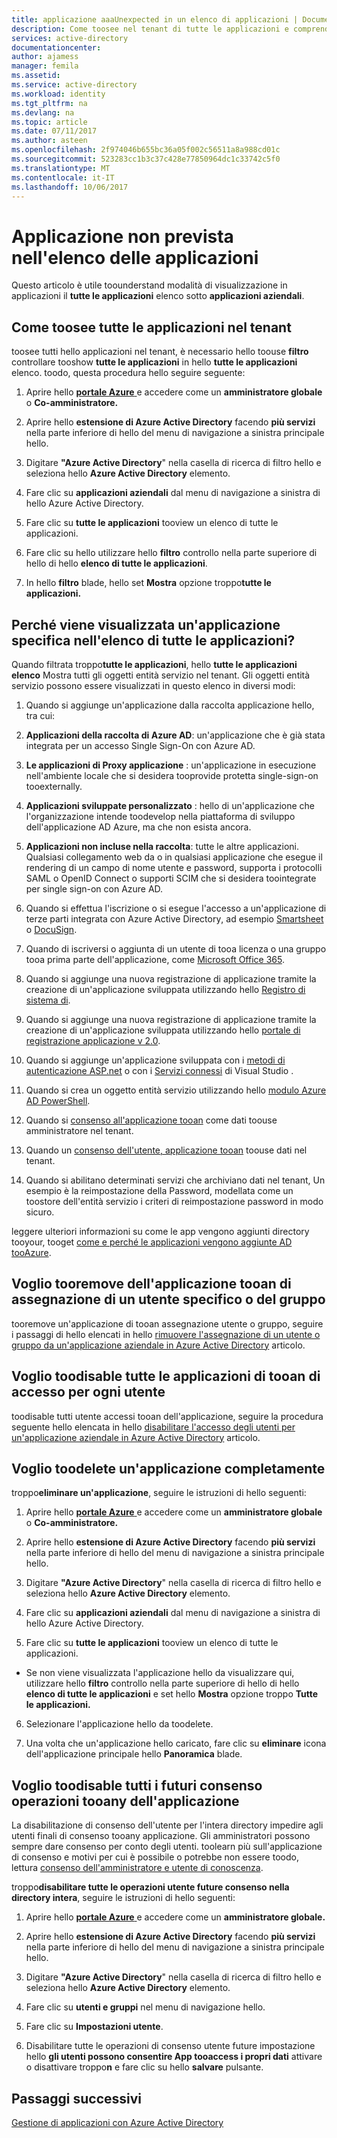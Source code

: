 ```yaml
---
title: applicazione aaaUnexpected in un elenco di applicazioni | Documenti Microsoft
description: Come toosee nel tenant di tutte le applicazioni e comprendere come le applicazioni vengono visualizzate nell'elenco di tutte le applicazioni in applicazioni aziendali
services: active-directory
documentationcenter: 
author: ajamess
manager: femila
ms.assetid: 
ms.service: active-directory
ms.workload: identity
ms.tgt_pltfrm: na
ms.devlang: na
ms.topic: article
ms.date: 07/11/2017
ms.author: asteen
ms.openlocfilehash: 2f974046b655bc36a05f002c56511a8a988cd01c
ms.sourcegitcommit: 523283cc1b3c37c428e77850964dc1c33742c5f0
ms.translationtype: MT
ms.contentlocale: it-IT
ms.lasthandoff: 10/06/2017
---
```

# <a name="unexpected-application-in-my-applications-list"></a>Applicazione non prevista nell'elenco delle applicazioni

Questo articolo è utile toounderstand modalità di visualizzazione in applicazioni il **tutte le applicazioni** elenco sotto **applicazioni aziendali**. 

## <a name="how-toosee-all-applications-in-your-tenant"></a>Come toosee tutte le applicazioni nel tenant

toosee tutti hello applicazioni nel tenant, è necessario hello toouse **filtro** controllare tooshow **tutte le applicazioni** in hello **tutte le applicazioni** elenco. toodo, questa procedura hello seguire seguente:

1.  Aprire hello [ **portale Azure** ](https://portal.azure.com/) e accedere come un **amministratore globale** o **Co-amministratore.**

2.  Aprire hello **estensione di Azure Active Directory** facendo **più servizi** nella parte inferiore di hello del menu di navigazione a sinistra principale hello.

3.  Digitare **"Azure Active Directory**" nella casella di ricerca di filtro hello e seleziona hello **Azure Active Directory** elemento.

4.  Fare clic su **applicazioni aziendali** dal menu di navigazione a sinistra di hello Azure Active Directory.

5.  Fare clic su **tutte le applicazioni** tooview un elenco di tutte le applicazioni.

6.  Fare clic su hello utilizzare hello **filtro** controllo nella parte superiore di hello di hello **elenco di tutte le applicazioni**.

7.  In hello **filtro** blade, hello set **Mostra** opzione troppo**tutte le applicazioni.**

## <a name="why-does-a-specific-application-appear-in-my-all-applications-list"></a>Perché viene visualizzata un'applicazione specifica nell'elenco di tutte le applicazioni?

Quando filtrata troppo**tutte le applicazioni**, hello **tutte le applicazioni** **elenco** Mostra tutti gli oggetti entità servizio nel tenant. Gli oggetti entità servizio possono essere visualizzati in questo elenco in diversi modi:

1.  Quando si aggiunge un'applicazione dalla raccolta applicazione hello, tra cui:

   1. **Applicazioni della raccolta di Azure AD**: un'applicazione che è già stata integrata per un accesso Single Sign-On con Azure AD.

   2. **Le applicazioni di Proxy applicazione** : un'applicazione in esecuzione nell'ambiente locale che si desidera tooprovide protetta single-sign-on tooexternally.

   3. **Applicazioni sviluppate personalizzato** : hello di un'applicazione che l'organizzazione intende toodevelop nella piattaforma di sviluppo dell'applicazione AD Azure, ma che non esista ancora.

   4. **Applicazioni non incluse nella raccolta**: tutte le altre applicazioni. Qualsiasi collegamento web da o in qualsiasi applicazione che esegue il rendering di un campo di nome utente e password, supporta i protocolli SAML o OpenID Connect o supporti SCIM che si desidera toointegrate per single sign-on con Azure AD.

2.  Quando si effettua l'iscrizione o si esegue l'accesso a un'applicazione di terze parti integrata con Azure Active Directory<sup></sup>, ad esempio [Smartsheet](https://app.smartsheet.com/b/home) o [DocuSign](https://www.docusign.net/member/MemberLogin.aspx).

3.  Quando di iscriversi o aggiunta di un utente di tooa licenza o una gruppo tooa prima parte dell'applicazione, come [Microsoft Office 365](http://products.office.com/).

4.  Quando si aggiunge una nuova registrazione di applicazione tramite la creazione di un'applicazione sviluppata utilizzando hello [Registro di sistema di](https://docs.microsoft.com/azure/active-directory/active-directory-app-registration).

5.  Quando si aggiunge una nuova registrazione di applicazione tramite la creazione di un'applicazione sviluppata utilizzando hello [portale di registrazione applicazione v 2.0](https://docs.microsoft.com/azure/active-directory/develop/active-directory-v2-app-registration#visit-the-microsoft-app-registration-portal).

6.  Quando si aggiunge un'applicazione sviluppata con i [metodi di autenticazione ASP.net](http://www.asp.net/visual-studio/overview/2013/creating-web-projects-in-visual-studio#orgauthoptions) o con i [Servizi connessi](http://blogs.msdn.com/b/visualstudio/archive/2014/11/19/connecting-to-cloud-services.aspx) di Visual Studio .

7.  Quando si crea un oggetto entità servizio utilizzando hello [modulo Azure AD PowerShell](/powershell/azure/install-adv2?view=azureadps-2.0).

8.  Quando si [consenso all'applicazione tooan](https://docs.microsoft.com/azure/active-directory/develop/active-directory-devhowto-multi-tenant-overview#understanding-user-and-admin-consent) come dati toouse amministratore nel tenant.

9.  Quando un [consenso dell'utente, applicazione tooan](https://docs.microsoft.com/azure/active-directory/develop/active-directory-devhowto-multi-tenant-overview#understanding-user-and-admin-consent) toouse dati nel tenant.

10. Quando si abilitano determinati servizi che archiviano dati nel tenant, Un esempio è la reimpostazione della Password, modellata come un toostore dell'entità servizio i criteri di reimpostazione password in modo sicuro.

leggere ulteriori informazioni su come le app vengono aggiunti directory tooyour, tooget [come e perché le applicazioni vengono aggiunte AD tooAzure](https://docs.microsoft.com/azure/active-directory/develop/active-directory-how-applications-are-added).

## <a name="i-want-tooremove-a-specific-users-or-groups-assignment-tooan-application"></a>Voglio tooremove dell'applicazione tooan di assegnazione di un utente specifico o del gruppo

tooremove un'applicazione di tooan assegnazione utente o gruppo, seguire i passaggi di hello elencati in hello [rimuovere l'assegnazione di un utente o gruppo da un'applicazione aziendale in Azure Active Directory](https://docs.microsoft.com/azure/active-directory/active-directory-coreapps-remove-assignment-azure-portal) articolo.

## <a name="i-want-toodisable-all-access-tooan-application-for-every-user"></a>Voglio toodisable tutte le applicazioni di tooan di accesso per ogni utente

toodisable tutti utente accessi tooan dell'applicazione, seguire la procedura seguente hello elencata in hello [disabilitare l'accesso degli utenti per un'applicazione aziendale in Azure Active Directory](https://docs.microsoft.com/azure/active-directory/active-directory-coreapps-disable-app-azure-portal) articolo.

## <a name="i-want-toodelete-an-application-entirely"></a>Voglio toodelete un'applicazione completamente

troppo**eliminare un'applicazione**, seguire le istruzioni di hello seguenti:

1.  Aprire hello [ **portale Azure** ](https://portal.azure.com/) e accedere come un **amministratore globale** o **Co-amministratore.**

2.  Aprire hello **estensione di Azure Active Directory** facendo **più servizi** nella parte inferiore di hello del menu di navigazione a sinistra principale hello.

3.  Digitare **"Azure Active Directory**" nella casella di ricerca di filtro hello e seleziona hello **Azure Active Directory** elemento.

4.  Fare clic su **applicazioni aziendali** dal menu di navigazione a sinistra di hello Azure Active Directory.

5.  Fare clic su **tutte le applicazioni** tooview un elenco di tutte le applicazioni.

  * Se non viene visualizzata l'applicazione hello da visualizzare qui, utilizzare hello **filtro** controllo nella parte superiore di hello di hello **elenco di tutte le applicazioni** e set hello **Mostra** opzione troppo **Tutte le applicazioni.**

6.  Selezionare l'applicazione hello da toodelete.

7.  Una volta che un'applicazione hello caricato, fare clic su **eliminare** icona dell'applicazione principale hello **Panoramica** blade.

## <a name="i-want-toodisable-all-future-user-consent-operations-tooany-application"></a>Voglio toodisable tutti i futuri consenso operazioni tooany dell'applicazione

La disabilitazione di consenso dell'utente per l'intera directory impedire agli utenti finali di consenso tooany applicazione. Gli amministratori possono sempre dare consenso per conto degli utenti. toolearn più sull'applicazione di consenso e motivi per cui è possibile o potrebbe non essere toodo, lettura [consenso dell'amministratore e utente di conoscenza](https://docs.microsoft.com/azure/active-directory/develop/active-directory-devhowto-multi-tenant-overview#understanding-user-and-admin-consent).

troppo**disabilitare tutte le operazioni utente future consenso nella directory intera**, seguire le istruzioni di hello seguenti:

1.  Aprire hello [ **portale Azure** ](https://portal.azure.com/) e accedere come un **amministratore globale.**

2.  Aprire hello **estensione di Azure Active Directory** facendo **più servizi** nella parte inferiore di hello del menu di navigazione a sinistra principale hello.

3.  Digitare **"Azure Active Directory**" nella casella di ricerca di filtro hello e seleziona hello **Azure Active Directory** elemento.

4.  Fare clic su **utenti e gruppi** nel menu di navigazione hello.

5.  Fare clic su **Impostazioni utente**.

6.  Disabilitare tutte le operazioni di consenso utente future impostazione hello **gli utenti possono consentire App tooaccess i propri dati** attivare o disattivare troppo**n** e fare clic su hello **salvare** pulsante.

## <a name="next-steps"></a>Passaggi successivi
[Gestione di applicazioni con Azure Active Directory](active-directory-enable-sso-scenario.md)

